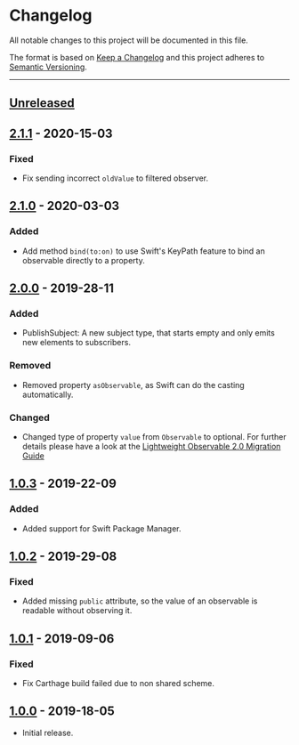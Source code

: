 # Changelog
All notable changes to this project will be documented in this file.

The format is based on [Keep a Changelog](http://keepachangelog.com/en/1.0.0/) and this project adheres to [Semantic Versioning](http://semver.org/spec/v2.0.0.html).

---

## [Unreleased]
## [2.1.1] - 2020-15-03
### Fixed
 - Fix sending incorrect `oldValue` to filtered observer.

## [2.1.0] - 2020-03-03
### Added
 - Add method `bind(to:on)` to use Swift's KeyPath feature to bind an observable directly to a property.

## [2.0.0] - 2019-28-11
### Added
 - PublishSubject: A new subject type, that starts empty and only emits new elements to subscribers.

### Removed
 - Removed property `asObservable`, as Swift can do the casting automatically.

### Changed
 - Changed type of property `value` from `Observable` to optional. For further details please have a look at the [Lightweight Observable 2.0 Migration Guide
](Documentation/Lightweight%20Observable%202.0%20Migration%20Guide.md)

## [1.0.3] - 2019-22-09
### Added
 - Added support for Swift Package Manager.

## [1.0.2] - 2019-29-08
### Fixed
 - Added missing `public` attribute, so the value of an observable is readable without observing it.

## [1.0.1] - 2019-09-06
### Fixed
 - Fix Carthage build failed due to non shared scheme.

## [1.0.0] - 2019-18-05
- Initial release.


[Unreleased]: https://github.com/fxm90/LightweightObservable/compare/2.1.1...master
[2.1.1]: https://github.com/fxm90/LightweightObservable/compare/2.1.0...2.1.1
[2.1.0]: https://github.com/fxm90/LightweightObservable/compare/2.0.0...2.1.0
[2.0.0]: https://github.com/fxm90/LightweightObservable/compare/1.0.3...2.0.0
[1.0.3]: https://github.com/fxm90/LightweightObservable/compare/1.0.2...1.0.3
[1.0.2]: https://github.com/fxm90/LightweightObservable/compare/1.0.1...1.0.2
[1.0.1]: https://github.com/fxm90/LightweightObservable/compare/1.0.0...1.0.1
[1.0.0]: https://github.com/fxm90/LightweightObservable
